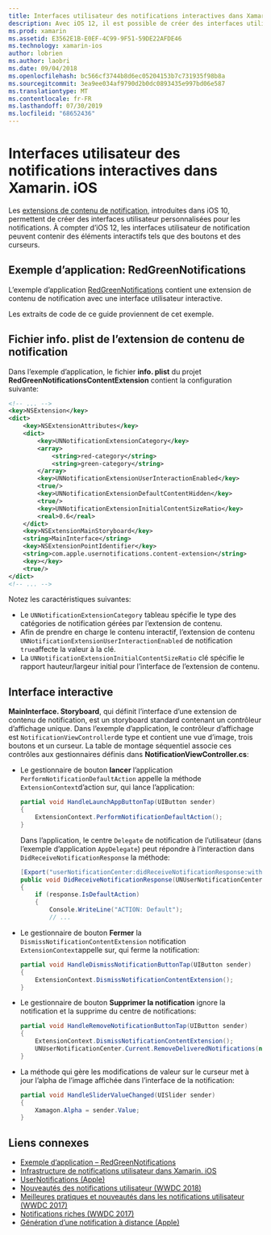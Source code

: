 ```yaml
---
title: Interfaces utilisateur des notifications interactives dans Xamarin. iOS
description: Avec iOS 12, il est possible de créer des interfaces utilisateur interactives pour les notifications locales et distantes. Ce guide explique comment utiliser ces fonctionnalités avec Xamarin. iOS.
ms.prod: xamarin
ms.assetid: E3562E1B-E0EF-4C99-9F51-59DE22AFDE46
ms.technology: xamarin-ios
author: lobrien
ms.author: laobri
ms.date: 09/04/2018
ms.openlocfilehash: bc566cf3744b8d6ec05204153b7c731935f98b8a
ms.sourcegitcommit: 3ea9ee034af9790d2b0dc0893435e997bd06e587
ms.translationtype: MT
ms.contentlocale: fr-FR
ms.lasthandoff: 07/30/2019
ms.locfileid: "68652436"
---
```

# <a name="interactive-notification-user-interfaces-in-xamarinios"></a>Interfaces utilisateur des notifications interactives dans Xamarin. iOS

Les [extensions de contenu de notification](~/ios/platform/user-notifications/advanced-user-notifications.md), introduites dans iOS 10, permettent de créer des interfaces utilisateur personnalisées pour les notifications. À compter d’iOS 12, les interfaces utilisateur de notification peuvent contenir des éléments interactifs tels que des boutons et des curseurs.

## <a name="sample-app-redgreennotifications"></a>Exemple d’application: RedGreenNotifications

L’exemple d’application [RedGreenNotifications](https://docs.microsoft.com/samples/xamarin/ios-samples/ios12-redgreennotifications) contient une extension de contenu de notification avec une interface utilisateur interactive.

Les extraits de code de ce guide proviennent de cet exemple.

## <a name="notification-content-extension-infoplist-file"></a>Fichier info. plist de l’extension de contenu de notification

Dans l’exemple d’application, le fichier **info. plist** du projet **RedGreenNotificationsContentExtension** contient la configuration suivante:

```xml
<!-- ... -->
<key>NSExtension</key>
<dict>
    <key>NSExtensionAttributes</key>
    <dict>
        <key>UNNotificationExtensionCategory</key>
        <array>
            <string>red-category</string>
            <string>green-category</string>
        </array>
        <key>UNNotificationExtensionUserInteractionEnabled</key>
        <true/>
        <key>UNNotificationExtensionDefaultContentHidden</key>
        <true/>
        <key>UNNotificationExtensionInitialContentSizeRatio</key>
        <real>0.6</real>
    </dict>
    <key>NSExtensionMainStoryboard</key>
    <string>MainInterface</string>
    <key>NSExtensionPointIdentifier</key>
    <string>com.apple.usernotifications.content-extension</string>
    <key></key>
    <true/>
</dict>
<!-- ... -->
```

Notez les caractéristiques suivantes:

- Le `UNNotificationExtensionCategory` tableau spécifie le type des catégories de notification gérées par l’extension de contenu.
- Afin de prendre en charge le contenu interactif, l’extension de contenu `UNNotificationExtensionUserInteractionEnabled` de notification `true`affecte la valeur à la clé.
- La `UNNotificationExtensionInitialContentSizeRatio` clé spécifie le rapport hauteur/largeur initial pour l’interface de l’extension de contenu.

## <a name="interactive-interface"></a>Interface interactive

**MainInterface. Storyboard**, qui définit l’interface d’une extension de contenu de notification, est un storyboard standard contenant un contrôleur d’affichage unique. Dans l’exemple d’application, le contrôleur d’affichage est `NotificationViewController`de type et contient une vue d’image, trois boutons et un curseur. La table de montage séquentiel associe ces contrôles aux gestionnaires définis dans **NotificationViewController.cs**:

- Le gestionnaire de bouton **lancer** l’application `PerformNotificationDefaultAction` appelle la méthode `ExtensionContext`d’action sur, qui lance l’application:

    ```csharp
    partial void HandleLaunchAppButtonTap(UIButton sender)
    {
        ExtensionContext.PerformNotificationDefaultAction();
    }
    ```

    Dans l’application, le centre `Delegate` de notification de l’utilisateur (dans l’exemple d’application `AppDelegate`) peut répondre à l’interaction dans `DidReceiveNotificationResponse` la méthode:

    ```csharp
    [Export("userNotificationCenter:didReceiveNotificationResponse:withCompletionHandler:")]
    public void DidReceiveNotificationResponse(UNUserNotificationCenter center, UNNotificationResponse response, System.Action completionHandler)
    {
        if (response.IsDefaultAction)
        {
            Console.WriteLine("ACTION: Default");
            // ...
    ```

- Le gestionnaire de bouton **Fermer** la `DismissNotificationContentExtension` notification `ExtensionContext`appelle sur, qui ferme la notification:

    ```csharp
    partial void HandleDismissNotificationButtonTap(UIButton sender)
    {
        ExtensionContext.DismissNotificationContentExtension();
    }
    ```

- Le gestionnaire de bouton **Supprimer la notification** ignore la notification et la supprime du centre de notifications:

    ```csharp
    partial void HandleRemoveNotificationButtonTap(UIButton sender)
    {
        ExtensionContext.DismissNotificationContentExtension();
        UNUserNotificationCenter.Current.RemoveDeliveredNotifications(new string[] { notification.Request.Identifier });
    }
    ```

- La méthode qui gère les modifications de valeur sur le curseur met à jour l’alpha de l’image affichée dans l’interface de la notification:

    ```csharp
    partial void HandleSliderValueChanged(UISlider sender)
    {
        Xamagon.Alpha = sender.Value;
    }
    ```

## <a name="related-links"></a>Liens connexes

- [Exemple d’application – RedGreenNotifications](https://docs.microsoft.com/samples/xamarin/ios-samples/ios12-redgreennotifications)
- [Infrastructure de notifications utilisateur dans Xamarin. iOS](~/ios/platform/user-notifications/index.md)
- [UserNotifications (Apple)](https://developer.apple.com/documentation/usernotifications?language=objc)
- [Nouveautés des notifications utilisateur (WWDC 2018)](https://developer.apple.com/videos/play/wwdc2018/710/)
- [Meilleures pratiques et nouveautés dans les notifications utilisateur (WWDC 2017)](https://developer.apple.com/videos/play/wwdc2017/708/)
- [Notifications riches (WWDC 2017)](https://developer.apple.com/videos/play/wwdc2017/817/)
- [Génération d’une notification à distance (Apple)](https://developer.apple.com/documentation/usernotifications/setting_up_a_remote_notification_server/generating_a_remote_notification)
